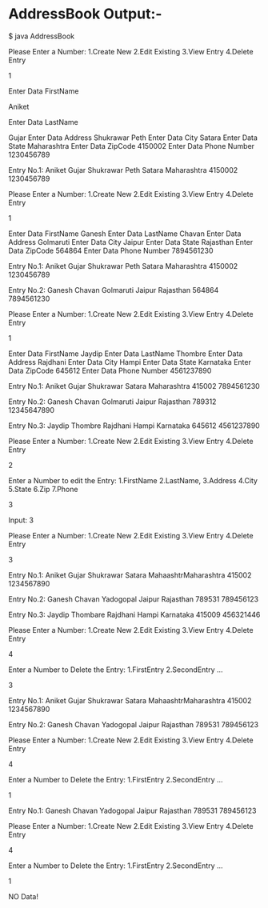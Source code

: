 # AddressBook Output:-  
$ java AddressBook

Please Enter a Number: 1.Create New   2.Edit Existing   3.View Entry   4.Delete Entry

1

Enter Data FirstName

Aniket

Enter Data LastName

Gujar
Enter Data Address
Shukrawar Peth
Enter Data City
Satara
Enter Data  State
Maharashtra
Enter Data  ZipCode
4150002
Enter Data Phone Number
1230456789

Entry No.1: Aniket Gujar
Shukrawar Peth Satara Maharashtra 4150002
1230456789

Please Enter a Number: 1.Create New   2.Edit Existing   3.View Entry   4.Delete Entry

1

Enter Data FirstName
Ganesh
Enter Data LastName
Chavan
Enter Data Address
Golmaruti
Enter Data City
Jaipur
Enter Data  State
Rajasthan
Enter Data  ZipCode
564864
Enter Data Phone Number
7894561230

Entry No.1: Aniket Gujar
Shukrawar Peth Satara Maharashtra 4150002
1230456789

Entry No.2: Ganesh Chavan
Golmaruti Jaipur Rajasthan 564864
7894561230

Please Enter a Number: 1.Create New   2.Edit Existing   3.View Entry   4.Delete Entry

1

Enter Data FirstName
Jaydip
Enter Data LastName
Thombre
Enter Data Address
Rajdhani
Enter Data City
Hampi
Enter Data  State
Karnataka
Enter Data  ZipCode
645612
Enter Data Phone Number
4561237890

Entry No.1: Aniket Gujar
Shukrawar Satara Maharashtra 415002
7894561230

Entry No.2: Ganesh Chavan
Golmaruti Jaipur Rajasthan 789312
12345647890

Entry No.3: Jaydip Thombre
Rajdhani Hampi Karnataka 645612
4561237890

Please Enter a Number: 1.Create New   2.Edit Existing   3.View Entry   4.Delete Entry

2

Enter a Number to edit the Entry: 1.FirstName 2.LastName, 3.Address 4.City 5.State 6.Zip 7.Phone

3

Input: 3

Please Enter a Number: 1.Create New   2.Edit Existing   3.View Entry   4.Delete Entry

3

Entry No.1: Aniket Gujar
Shukrawar Satara MahaashtrMaharashtra 415002
1234567890

Entry No.2: Ganesh Chavan
Yadogopal Jaipur Rajasthan 789531
789456123

Entry No.3: Jaydip Thombare
Rajdhani Hampi Karnataka 415009
456321446

Please Enter a Number: 1.Create New   2.Edit Existing   3.View Entry   4.Delete Entry

4

Enter a Number to Delete the Entry: 1.FirstEntry 2.SecondEntry ...

3

Entry No.1: Aniket Gujar
Shukrawar Satara MahaashtrMaharashtra 415002
1234567890

Entry No.2: Ganesh Chavan
Yadogopal Jaipur Rajasthan 789531
789456123

Please Enter a Number: 1.Create New   2.Edit Existing   3.View Entry   4.Delete Entry

4

Enter a Number to Delete the Entry: 1.FirstEntry 2.SecondEntry ...

1

Entry No.1: Ganesh Chavan
Yadogopal Jaipur Rajasthan 789531
789456123

Please Enter a Number: 1.Create New   2.Edit Existing   3.View Entry   4.Delete Entry

4

Enter a Number to Delete the Entry: 1.FirstEntry 2.SecondEntry ...

1

NO Data!


